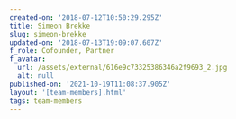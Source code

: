 ```yaml
---
created-on: '2018-07-12T10:50:29.295Z'
title: Simeon Brekke
slug: simeon-brekke
updated-on: '2018-07-13T19:09:07.607Z'
f_role: Cofounder, Partner
f_avatar:
  url: /assets/external/616e9c73325386346a2f9693_2.jpg
  alt: null
published-on: '2021-10-19T11:08:37.905Z'
layout: '[team-members].html'
tags: team-members
---
```



